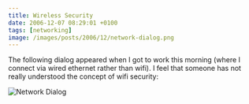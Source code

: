 ```yaml
---
title: Wireless Security
date: 2006-12-07 08:29:01 +0100
tags: [networking]
image: /images/posts/2006/12/network-dialog.png
---
```


The following dialog appeared when I got to work this morning (where I connect via wired ethernet rather than wifi). I feel that someone has not really understood the concept of wifi security:

![Network Dialog](/images/posts/2006/12/network-dialog.png)
